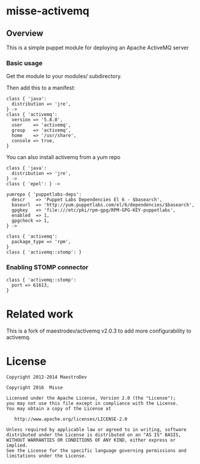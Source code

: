 # misse-activemq

## Overview
This is a simple puppet module for deploying an Apache ActiveMQ server

### Basic usage
Get the module to your modules/ subdirectory.

Then add this to a manifest:

    class { 'java':
      distribution => 'jre',
    } ->
    class { 'activemq':
      version => '5.8.0',
      user    => 'activemq',
      group   => 'activemq',
      home    => '/usr/share',
      console => true,
    }

You can also install activemq from a yum repo

    class { 'java':
      distribution => 'jre',
    } ->
    class { 'epel': } ->
    
    yumrepo { 'puppetlabs-deps':
      descr    => 'Puppet Labs Dependencies El 6 - $basearch',
      baseurl  => 'http://yum.puppetlabs.com/el/6/dependencies/$basearch',
      gpgkey   => 'file:///etc/pki/rpm-gpg/RPM-GPG-KEY-puppetlabs',
      enabled  => 1,
      gpgcheck => 1,
    } ->
    
    class { 'activemq':
      package_type => 'rpm',
    }
    class { 'activemq::stomp': }


### Enabling STOMP connector

    class { 'activemq::stomp':
      port => 61613,
    }
# Related work
  This is a fork of maestrodev/activemq v2.0.3 to add more configurability to activemq.

# License

    Copyright 2012-2014 MaestroDev
    
    Copyright 2016	Misse

    Licensed under the Apache License, Version 2.0 (the "License");
    you may not use this file except in compliance with the License.
    You may obtain a copy of the License at

       http://www.apache.org/licenses/LICENSE-2.0

    Unless required by applicable law or agreed to in writing, software
    distributed under the License is distributed on an "AS IS" BASIS,
    WITHOUT WARRANTIES OR CONDITIONS OF ANY KIND, either express or implied.
    See the License for the specific language governing permissions and
    limitations under the License.

